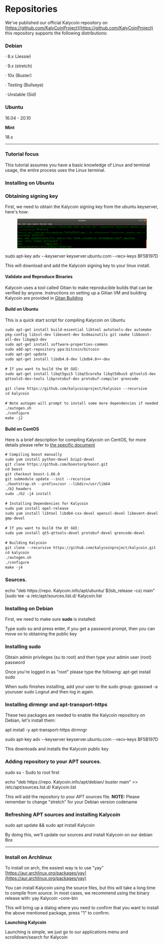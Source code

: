 # Repositories

We've published our official Kalycoin repository on [https://github.com/KalyCoinProject](https://github.com/KalyCoinProject)  this repository supports the following distributions:

### **Debian**

·         8.x (Jessie)

·         9.x (stretch)

·         10x (Buster)

·         Testing (Bullseye)

·         Unstable (Sid)

### **Ubuntu**

16.04 - 20.10

**Mint**

18.x

****

### **Tutorial focus**

This tutorial assumes you have a basic knowledge of Linux and terminal usage, the entire process uses the Linux terminal.

### **Installing on Ubuntu**

### **Obtaining signing key**

First, we need to obtain the Kalycoin signing key from the ubuntu keyserver, here's how:

<figure><img src=".gitbook/assets/imagen (36).png" alt=""><figcaption></figcaption></figure>

sudo apt-key adv --keyserver keyserver.ubuntu.com --recv-keys BF5B197D

This will download and add the Kalycoin signing key to your linux install.



#### Validate and Reproduce Binaries

Kalycoin uses a tool called Gitian to make reproducible builds that can be verified by anyone. Instructions on setting up a Gitian VM and building Kalycoin are provided in [Gitan Building](https://github.com/kalycoinproject/kalycoin/blob/main/doc/gitian-building.md)

#### Build on Ubuntu

This is a quick start script for compiling Kalycoin on Ubuntu

```
sudo apt-get install build-essential libtool autotools-dev automake pkg-config libssl-dev libevent-dev bsdmainutils git cmake libboost-all-dev libgmp3-dev
sudo apt-get install software-properties-common
sudo add-apt-repository ppa:bitcoin/bitcoin
sudo apt-get update
sudo apt-get install libdb4.8-dev libdb4.8++-dev

# If you want to build the Qt GUI:
sudo apt-get install libqt5gui5 libqt5core5a libqt5dbus5 qttools5-dev qttools5-dev-tools libprotobuf-dev protobuf-compiler qrencode

git clone https://github.com/kalycoinproject/kalycoin --recursive
cd kalycoin

# Note autogen will prompt to install some more dependencies if needed
./autogen.sh
./configure 
make -j2
```

#### Build on CentOS

Here is a brief description for compiling Kalycoin on CentOS, for more details please refer to [the specific document](https://github.com/kalycoinproject/kalycoin/blob/main/doc/build-unix.md)

```
# Compiling boost manually
sudo yum install python-devel bzip2-devel
git clone https://github.com/boostorg/boost.git
cd boost
git checkout boost-1.66.0
git submodule update --init --recursive
./bootstrap.sh --prefix=/usr --libdir=/usr/lib64
./b2 headers
sudo ./b2 -j4 install

# Installing Dependencies for Kalycoin
sudo yum install epel-release
sudo yum install libtool libdb4-cxx-devel openssl-devel libevent-devel gmp-devel

# If you want to build the Qt GUI:
sudo yum install qt5-qttools-devel protobuf-devel qrencode-devel

# Building Kalycoin
git clone --recursive https://github.com/kalycoinproject/kalycoin.git
cd kalycoin
./autogen.sh
./configure
make -j4
```

### **Sources.**

echo "deb https://repo. Kalycoin.info/apt/ubuntu/ $(lsb\_release -cs) main" |sudo tee -a /etc/apt/sources.list.d/ Kalycoin.list



### **Installing on Debian**

First, we need to make sure **sudo** is installed:

Type sudo su and press enter, if you get a password prompt, then you can move on to obtaining the public key

### **Installing sudo**

Obtain admin privileges (su to root) and then type your admin user (root) password

Once you're logged in as "root" please type the following: apt-get install sudo

When sudo finishes installing, add your user to the sudo group: gpasswd -a youruser sudo Logout and then log in again.

### **Installing dirmngr and apt-transport-https**

These two packages are needed to enable the Kalycoin repository on Debian, let's install them:

apt install -y apt-transport-https dirmngr

sudo apt-key adv --keyserver keyserver.ubuntu.com --recv-keys BF5B197D

This downloads and installs the Kalycoin public key

### **Adding repository to your APT sources.**

sudo su - Sudo to root first

echo "deb https://repo. Kalycoin.info/apt/debian/ buster main" >> /etc/apt/sources.list.d/ Kalycoin.list

This will add the repository to your APT sources file. **NOTE:** Please remember to change "stretch" for your Debian version codename

### **Refreshing APT sources and installing Kalycoin**

sudo apt update && sudo apt install Kalycoin

By doing this, we'll update our sources and install Kalycoin on our debian Box

****

### **Install on Archlinux**

To install on arch, the easiest way is to use "yay" [https://aur.archlinux.org/packages/yay](https://aur.archlinux.org/packages/yay)

You can install Kalycoin using the source files, but this will take a long time to compile from source. In most cases, we recommend using the binary release with: yay Kalycoin -core-bin

This will bring up a dialog where you need to confirm that you want to install the above mentioned package, press "1" to confirm.

**Launching Kalycoin**

Launching is simple, we just go to our applications menu and scrolldown/search for Kalycoin
